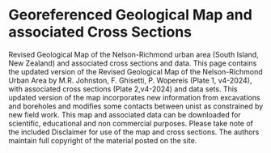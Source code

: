 # Georeferenced Geological Map and associated Cross Sections
Revised Geological Map of the Nelson-Richmond urban area (South Island, New Zealand) and associated cross sections and data.
This page contains the updated version of the Revised Geological Map of the Nelson-Richmond Urban Area by M.R. Johnston, F. Ghisetti, P. Wopereis (Plate 1, v4-2024), with associated cross sections (Plate 2,v4-2024) and data sets. This  updated version of the map incorporates new information from excavations and boreholes and modifies some contacts between unist as constrained by new field work. This map and associated data can be downloaded for scientific, educational and non commercial purposes. Please take note of the included Disclaimer for use of the map and cross sections. The authors maintain full copyright of the material posted on the site.



